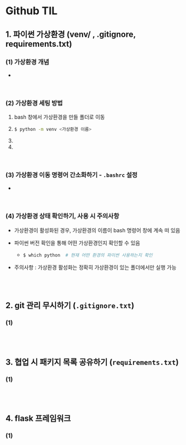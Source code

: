# Github TIL

## 1. 파이썬 가상환경 (venv/ , .gitignore, requirements.txt)

### (1) 가상환경 개념

- 

</br>

### (2) 가상환경 세팅 방법

1. bash 창에서 가상환경을 만들 폴더로 이동

2. ```bash
   $ python -m venv <가상환경 이름>
   ```

3. 

4. 

</br>

### (3) 가상환경 이동 명령어 간소화하기  -  `.bashrc` 설정

- 

</br>

### (4) 가상환경 상태 확인하기, 사용 시 주의사항

- 가상환경이 활성화된 경우, 가상환경의 이름이 bash 명령어 창에 계속 떠 있음

- 파이썬 버전 확인을 통해 어떤 가상환경인지 확인할 수 있음

  - ```bash
    $ which python  # 현재 어떤 환경의 파이썬 사용하는지 확인
    ```

- 주의사항 : 가상환경 활성화는 정확히 가상환경이 있는 폴더에서만 실행 가능

</br>

</br>

## 2. git 관리 무시하기 (`.gitignore.txt`)

### (1) 

</br>

</br>

## 3. 협업 시 패키지 목록 공유하기 (`requirements.txt`)

### (1) 

</br>

</br>

## 4. flask 프레임워크

### (1) 











```bash

```